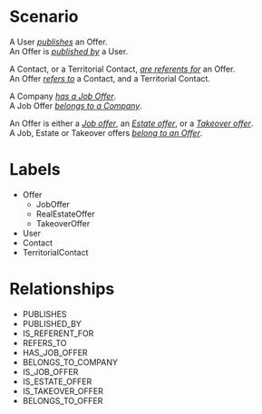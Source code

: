 # Scenario

A User <u>_publishes_</u> an Offer.<br>
An Offer is <u>_published by_</u> a User.

A Contact, or a Territorial Contact, <u>_are referents for_</u> an Offer.<br>
An Offer <u>_refers to_</u> a Contact, and a Territorial Contact.

A Company <u>_has a Job Offer_</u>.<br>
A Job Offer <u>_belongs to a Company_</u>.

An Offer is either a <u>_Job offer_</u>, an <u>_Estate offer_</u>, or a <u>_Takeover offer_</u>.<br>
A Job, Estate or Takeover offers <u>_belong to an Offer_</u>.

# Labels

- Offer
    - JobOffer
    - RealEstateOffer
    - TakeoverOffer
- User
- Contact
- TerritorialContact

# Relationships

- PUBLISHES
- PUBLISHED_BY
- IS_REFERENT_FOR
- REFERS_TO
- HAS_JOB_OFFER
- BELONGS_TO_COMPANY
- IS_JOB_OFFER
- IS_ESTATE_OFFER
- IS_TAKEOVER_OFFER
- BELONGS_TO_OFFER